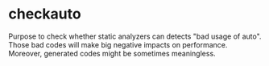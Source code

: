 # checkauto
Purpose to check whether static analyzers can detects "bad usage of auto". 
Those bad codes will make big negative impacts on performance. Moreover, generated codes might be sometimes meaningless.
